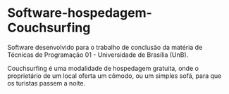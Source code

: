 # Software-hospedagem-Couchsurfing
Software desenvolvido para o trabalho de conclusão da matéria de Técnicas de Programação 01 - Universidade de Brasília (UnB).

Couchsurfing é uma modalidade de hospedagem gratuita, onde o proprietário de um local oferta um cômodo, ou um simples sofá, para que os turistas passem a noite.
